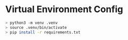 # Virtual Environment Config

```bash
> python3 -m venv .venv
> source .venv/bin/activate
> pip install -r requirements.txt
```